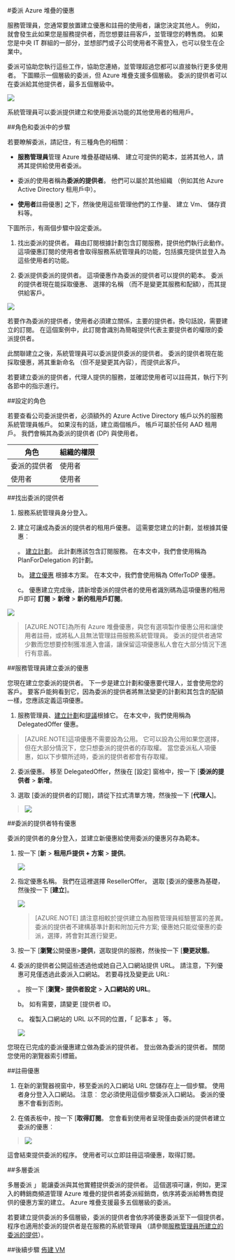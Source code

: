 <properties
    pageTitle="委派 Azure 堆疊的優惠 |Microsoft Azure"
    description="瞭解如何將其他人決定建立優惠和註冊您的使用者。"
    services="azure-stack"
    documentationCenter=""
    authors="AlfredoPizzirani"
    manager="byronr"
    editor=""/>

<tags
    ms.service="azure-stack"
    ms.workload="na"
    ms.tgt_pltfrm="na"
    ms.devlang="na"
    ms.topic="article"
    ms.date="10/07/2016"
    ms.author="alfredop"/>



#<a name="delegating-offers-in-azure-stack"></a>委派 Azure 堆疊的優惠


服務管理員，您通常要放置建立優惠和註冊的使用者，讓您決定其他人。 例如，就會發生此如果您是服務提供者，而您想要註冊客戶，並管理您的轉售商。 如果您是中央 IT 群組的一部分，並想部門或子公司使用者不需登入，也可以發生在企業中。

委派可協助您執行這些工作，協助您連絡，並管理超過您都可以直接執行更多使用者。 下圖顯示一個層級的委派，但 Azure 堆疊支援多個層級。 委派的提供者可以在委派給其他提供者，最多五個層級中。

![](media/azure-stack-delegated-provider/image1.png)

系統管理員可以委派提供建立和使用委派功能的其他使用者的租用戶。

##<a name="roles-and-steps-in-delegation"></a>角色和委派中的步驟


若要瞭解委派，請記住，有三種角色的相關︰

-   **服務管理員**管理 Azure 堆疊基礎結構、 建立可提供的範本，並將其他人，請將其提供給使用者委派。

-   委派的使用者稱為**委派的提供者**。 他們可以屬於其他組織 （例如其他 Azure Active Directory 租用戶中）。

-   **使用者**註冊優惠] 之下，然後使用這些管理他們的工作量、 建立 Vm、 儲存資料等。

下圖所示，有兩個步驟中設定委派。

1.  找出委派的提供者。 藉由訂閱根據計劃包含訂閱服務，提供他們執行此動作。
    這項優惠訂閱的使用者會取得服務系統管理員的功能，包括擴充提供並登入為這些使用者的功能。

2.  委派提供委派的提供者。 這項優惠作為委派的提供者可以提供的範本。 委派的提供者現在能採取優惠、 選擇的名稱 （而不是變更其服務和配額），而其提供給客戶。

![](media/azure-stack-delegated-provider/image2.png)

若要作為委派的提供者，使用者必須建立關係，主要的提供者。換句話說，需要建立的訂閱。 在這個案例中，此訂閱會識別為簡報提供代表主要提供者的權限的委派提供者。

此關聯建立之後，系統管理員可以委派提供委派的提供者。 委派的提供者現在能採取優惠，將其重新命名 （但不是變更其內容），而提供此客戶。

若要建立委派的提供者，代理人提供的服務，並確認使用者可以註冊其，執行下列各節中的指示進行。

##<a name="set-up-roles"></a>設定的角色


若要查看公司委派提供者，必須額外的 Azure Active Directory 帳戶以外的服務系統管理員帳戶。 如果沒有的話，建立兩個帳戶。 帳戶可屬於任何 AAD 租用戶。 我們會稱其為委派的提供者 (DP) 與使用者。

| **角色** | **組織的權限** |
| -------------------- | ----------------------- |
|  委派的提供者 | 使用者 |
| 使用者 | 使用者 |

##<a name="identify-the-delegated-providers"></a>找出委派的提供者


1.  服務系統管理員身分登入。

2.  建立可讓成為委派的提供者的租用戶優惠。 這需要您建立的計劃，並根據其優惠︰

    。  [建立計劃](azure-stack-create-plan.md)。
        此計劃應該包含訂閱服務。 在本文中，我們會使用稱為 PlanForDelegation 的計劃。

    b。  [建立優惠](azure-stack-create-offer.md)
    根據本方案。 在本文中，我們會使用稱為 OfferToDP 優惠。

    c。  優惠建立完成後，請新增委派的提供者的使用者識別碼為這項優惠的租用戶即可    **訂閱** &gt; **新增** &gt; **新的租用戶訂閱**。

  ![](media/azure-stack-delegated-provider/image3.png)

> [AZURE.NOTE]為所有 Azure 堆疊優惠，與您有選項製作優惠公用和讓使用者註冊，或將私人且無法管理註冊服務系統管理員。 委派的提供者通常少數而您想要控制獲准進入會議，讓保留這項優惠私人會在大部分情況下進行有意義。

##<a name="service-admin-creates-the-delegated-offer"></a>服務管理員建立委派的優惠


您現在建立您委派的提供者。 下一步是建立計劃和優惠要代理人，並會使用您的客戶。 要客戶能夠看到它，因為委派的提供者將無法變更的計劃和其包含的配額一樣，您應該定義這項優惠。

1.  服務管理員、[建立計劃](azure-stack-create-plan.md)和[提議](azure-stack-create-offer.md)根據它。 在本文中，我們使用稱為 DelegatedOffer 優惠。
> [AZURE.NOTE]這項優惠不需要設為公用。 它可以設為公用如果您選擇，但在大部分情況下，您只想委派的提供者的存取權。 當您委派私人項優惠，如以下步驟所述時，委派的提供者都會有存取權。

2.  委派優惠。 移至 DelegatedOffer，然後在 [設定] 窗格中，按一下 [**委派的提供者** &gt; **新增**。

3.  選取 [委派的提供者的訂閱]，請從下拉式清單方塊，然後按一下 [**代理人**]。

> ![](media/azure-stack-delegated-provider/image4.png)

##<a name="delegated-provider-customizes-the-offer"></a>委派的提供者特有優惠


委派的提供者的身分登入，並建立新優惠給使用委派的優惠另存為範本。

1.  按一下 [**新** &gt; **租用戶提供 + 方案** &gt; **提供**。


    ![](media/azure-stack-delegated-provider/image5.png)


2.  指定優惠名稱。 我們在這裡選擇 ResellerOffer。 選取 [委派的優惠為基礎，然後按一下 [**建立**]。
    
    ![](media/azure-stack-delegated-provider/image6.png)


    >[AZURE.NOTE] 請注意相較於提供建立為服務管理員經驗豐富的差異。 委派的提供者不建構基準計劃和附加元件方案; 優惠她只能從優惠的委派，選擇，將會對其進行變更。

3. 按一下 [**瀏覽**公開優惠&gt;**提供**，選取提供的服務，然後按一下 [**變更狀態**。

4. 委派的提供者公開這些透過他或她自己入口網站提供 URL。 請注意，下列優惠可見僅透過此委派入口網站。 若要尋找及變更此 URL:

    。  按一下 [**瀏覽**&gt; **提供者設定** &gt; **入口網站的 URL**。

    b。  如有需要，請變更 [提供者 ID。

    c。  複製入口網站的 URL 以不同的位置，「 記事本 」 等。

    ![](media/azure-stack-delegated-provider/image7.png)
<!-- -->
您現在已完成的委派優惠建立做為委派的提供者。 登出做為委派的提供者。 關閉您使用的瀏覽器索引標籤。

##<a name="sign-up-for-the-offer"></a>註冊優惠


1.  在新的瀏覽器視窗中，移至委派的入口網站 URL 您儲存在上一個步驟。 使用者身分登入入口網站。 注意︰ 您必須使用這個步驟委派入口網站。 委派的優惠不會看到否則。

2.  在儀表板中，按一下 [**取得訂閱**。 您會看到使用者呈現僅由委派的提供者建立委派的優惠︰

> ![](media/azure-stack-delegated-provider/image8.png)

這會結束提供委派的程序。 使用者可以立即註冊這項優惠，取得訂閱。

##<a name="multiple-tier-delegation"></a>多層委派


多層委派 」 能讓委派與其他實體提供委派的提供者。 這個選項可讓，例如，更深入的轉銷商頻道管理 Azure 堆疊的提供者將委派經銷商，依序將委派給轉售商提供的優惠方案的建立。
Azure 堆疊支援最多五個層級的委派。

若要建立提供委派的多個層級，委派的提供者會依序將優惠委派至下一個提供者。 程序也適用於委派的提供者是在服務的系統管理員 （請參閱[服務管理員所建立的委派的提供](#service-admin-creates-the-delegated-offer)）。

##<a name="next-steps"></a>後續步驟
[佈建 VM](azure-stack-provision-vm.md)
